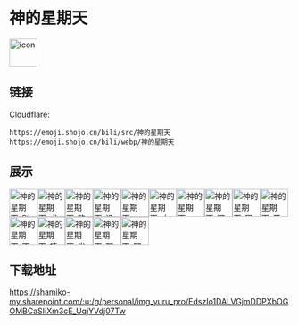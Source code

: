 # 神的星期天
<img src="https://emoji.shojo.cn/bili/src/神的星期天/icon.png" width="50" height="50" alt="icon">

## 链接
Cloudflare:
```
https://emoji.shojo.cn/bili/src/神的星期天
https://emoji.shojo.cn/bili/webp/神的星期天
```
## 展示
<img src="https://emoji.shojo.cn/bili/src/神的星期天/神的星期天-别来.png" width="50" height="50" alt="神的星期天-别来"><img src="https://emoji.shojo.cn/bili/src/神的星期天/神的星期天-求求了.png" width="50" height="50" alt="神的星期天-求求了"><img src="https://emoji.shojo.cn/bili/src/神的星期天/神的星期天-略略略.png" width="50" height="50" alt="神的星期天-略略略"><img src="https://emoji.shojo.cn/bili/src/神的星期天/神的星期天-没事吧.png" width="50" height="50" alt="神的星期天-没事吧"><img src="https://emoji.shojo.cn/bili/src/神的星期天/神的星期天-哈？.png" width="50" height="50" alt="神的星期天-哈？"><img src="https://emoji.shojo.cn/bili/src/神的星期天/神的星期天-才没有.png" width="50" height="50" alt="神的星期天-才没有"><img src="https://emoji.shojo.cn/bili/src/神的星期天/神的星期天-哼！.png" width="50" height="50" alt="神的星期天-哼！"><img src="https://emoji.shojo.cn/bili/src/神的星期天/神的星期天-嘿嘿.png" width="50" height="50" alt="神的星期天-嘿嘿"><img src="https://emoji.shojo.cn/bili/src/神的星期天/神的星期天-困了.png" width="50" height="50" alt="神的星期天-困了"><img src="https://emoji.shojo.cn/bili/src/神的星期天/神的星期天-开心.png" width="50" height="50" alt="神的星期天-开心"><img src="https://emoji.shojo.cn/bili/src/神的星期天/神的星期天-不要嘛~.png" width="50" height="50" alt="神的星期天-不要嘛~"><img src="https://emoji.shojo.cn/bili/src/神的星期天/神的星期天-嘻嘻~.png" width="50" height="50" alt="神的星期天-嘻嘻~"><img src="https://emoji.shojo.cn/bili/src/神的星期天/神的星期天-发呆.png" width="50" height="50" alt="神的星期天-发呆"><img src="https://emoji.shojo.cn/bili/src/神的星期天/神的星期天-那个.png" width="50" height="50" alt="神的星期天-那个"><img src="https://emoji.shojo.cn/bili/src/神的星期天/神的星期天-耶~.png" width="50" height="50" alt="神的星期天-耶~">

## 下载地址

https://shamiko-my.sharepoint.com/:u:/g/personal/img_yuru_pro/EdszIo1DALVGjmDDPXbOGOMBCaSIiXm3cE_UqjYVdj07Tw